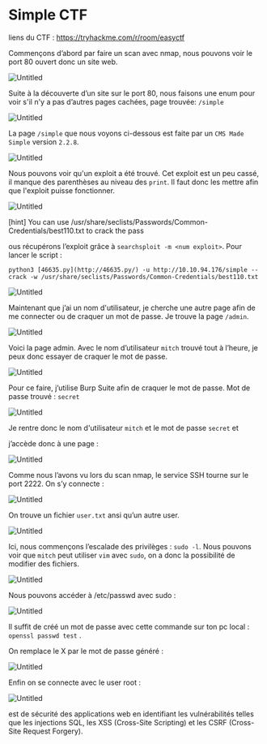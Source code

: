 # Simple CTF

liens du CTF : https://tryhackme.com/r/room/easyctf

Commençons d’abord par faire un scan avec nmap, nous pouvons voir le port 80 ouvert donc un site web.

![Untitled](https://prod-files-secure.s3.us-west-2.amazonaws.com/7519d85a-065b-470e-9c96-70f14244e8bf/249e2049-a063-4a0d-b6b8-99cad79a608f/Untitled.png)

Suite à la découverte d’un site sur le port 80, nous faisons une enum 
pour voir s'il n'y a pas d’autres pages cachées, page trouvée:  `/simple`

![Untitled](https://prod-files-secure.s3.us-west-2.amazonaws.com/7519d85a-065b-470e-9c96-70f14244e8bf/0bdf99c7-2a2c-4b9e-bc4b-cbba913c0b26/Untitled.png)

La page `/simple` que nous voyons ci-dessous est faite par un `CMS Made Simple` version `2.2.8`.

![Untitled](https://prod-files-secure.s3.us-west-2.amazonaws.com/7519d85a-065b-470e-9c96-70f14244e8bf/bea64c3b-e4f0-472a-845a-617b99b14dc7/Untitled.png)

Nous pouvons voir qu'un exploit a été trouvé. Cet exploit est un peu cassé, il manque des parenthèses au niveau des `print`. Il faut donc les mettre afin que l'exploit puisse fonctionner.

![Untitled](https://prod-files-secure.s3.us-west-2.amazonaws.com/7519d85a-065b-470e-9c96-70f14244e8bf/4b4b4842-f387-4305-93b5-268b9f988fcf/Untitled.png)

[hint] You can use /usr/share/seclists/Passwords/Common-Credentials/best110.txt to crack the pass

ous récupérons l’exploit grâce à `searchsploit -m <num exploit>`. Pour lancer le script :

`python3 [46635.py](http://46635.py/) -u http://10.10.94.176/simple --crack -w /usr/share/seclists/Passwords/Common-Credentials/best110.txt`

![Untitled](https://prod-files-secure.s3.us-west-2.amazonaws.com/7519d85a-065b-470e-9c96-70f14244e8bf/9c887edd-410e-4bb2-9bec-94bfb9fa20b1/Untitled.png)

Maintenant que j’ai un nom d'utilisateur, je cherche une autre page afin de me connecter ou de craquer un mot de passe. Je trouve la page `/admin`.

![Untitled](https://prod-files-secure.s3.us-west-2.amazonaws.com/7519d85a-065b-470e-9c96-70f14244e8bf/a565985c-b7e6-4e94-bd74-99003c5c5d0b/Untitled.png)

Voici la page admin. Avec le nom d’utilisateur `mitch` trouvé tout à l’heure, je peux donc essayer de craquer le mot de passe.

![Untitled](https://prod-files-secure.s3.us-west-2.amazonaws.com/7519d85a-065b-470e-9c96-70f14244e8bf/3ad128e8-a183-4386-b1d1-b75aae4dd075/Untitled.png)

Pour ce faire, j’utilise Burp Suite afin de craquer le mot de passe. Mot de passe trouvé : `secret`

![Untitled](https://prod-files-secure.s3.us-west-2.amazonaws.com/7519d85a-065b-470e-9c96-70f14244e8bf/617f6b78-921c-4e00-8e39-e50357d99a2d/Untitled.png)

Je rentre donc le nom d'utilisateur `mitch` et le mot de passe `secret` et 

j’accède donc à une page :

![Untitled](https://prod-files-secure.s3.us-west-2.amazonaws.com/7519d85a-065b-470e-9c96-70f14244e8bf/81f89abe-8738-4b48-80b8-9c7bd20951d6/Untitled.png)

Comme nous l’avons vu lors du scan nmap, le service SSH tourne sur le port 2222. On s’y connecte :

![Untitled](https://prod-files-secure.s3.us-west-2.amazonaws.com/7519d85a-065b-470e-9c96-70f14244e8bf/c0591fac-c755-409d-812c-5ecc54e9eed9/Untitled.png)

On trouve un fichier `user.txt` ansi qu’un autre user.

![Untitled](https://prod-files-secure.s3.us-west-2.amazonaws.com/7519d85a-065b-470e-9c96-70f14244e8bf/b0d07042-621b-41f3-bbd7-84484cb0a9eb/Untitled.png)

Ici, nous commençons l’escalade des privilèges : `sudo -l`. Nous pouvons voir que `mitch` peut utiliser `vim` avec `sudo`, on a donc la possibilité de modifier des fichiers.

![Untitled](https://prod-files-secure.s3.us-west-2.amazonaws.com/7519d85a-065b-470e-9c96-70f14244e8bf/bcce3988-3419-4028-b0d4-4158756b51f8/Untitled.png)

Nous pouvons accéder à /etc/passwd avec sudo :

![Untitled](https://prod-files-secure.s3.us-west-2.amazonaws.com/7519d85a-065b-470e-9c96-70f14244e8bf/2a879ae0-a425-4897-85b5-5ddc19ac89d8/Untitled.png)

Il suffit de créé un mot de passe avec cette commande sur ton pc local :  `openssl passwd test` .

On remplace le X par le mot de passe généré : 

![Untitled](https://prod-files-secure.s3.us-west-2.amazonaws.com/7519d85a-065b-470e-9c96-70f14244e8bf/fe89e17b-9e46-41fa-86ea-6dcc8d6c2026/Untitled.png)

Enfin on se connecte avec le user root :

![Untitled](https://prod-files-secure.s3.us-west-2.amazonaws.com/7519d85a-065b-470e-9c96-70f14244e8bf/e5298b36-03a7-4620-928f-691f7282b41c/Untitled.png)

est de sécurité des applications web en identifiant les vulnérabilités telles que les injections SQL, les XSS (Cross-Site Scripting) et les CSRF (Cross-Site Request Forgery).
